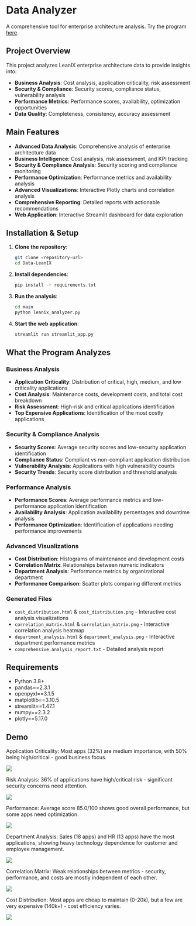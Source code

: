 # Data Analyzer

A comprehensive tool for enterprise architecture analysis.
Try the program [here](https://dataix.streamlit.app/).

## Project Overview

This project analyzes LeanIX enterprise architecture data to provide insights into:
- **Business Analysis**: Cost analysis, application criticality, risk assessment
- **Security & Compliance**: Security scores, compliance status, vulnerability analysis
- **Performance Metrics**: Performance scores, availability, optimization opportunities
- **Data Quality**: Completeness, consistency, accuracy assessment

## Main Features

- **Advanced Data Analysis**: Comprehensive analysis of enterprise architecture data
- **Business Intelligence**: Cost analysis, risk assessment, and KPI tracking
- **Security & Compliance Analysis**: Security scoring and compliance monitoring
- **Performance Optimization**: Performance metrics and availability analysis
- **Advanced Visualizations**: Interactive Plotly charts and correlation analysis
- **Comprehensive Reporting**: Detailed reports with actionable recommendations
- **Web Application**: Interactive Streamlit dashboard for data exploration


## Installation & Setup

1. **Clone the repository**:
   ```bash
   git clone <repository-url>
   cd Data-LeanIX
   ```

2. **Install dependencies**:
   ```bash
   pip install -r requirements.txt
   ```

3. **Run the analysis**:
   ```bash
   cd main
   python leanix_analyzer.py
   ```

4. **Start the web application**:
   ```bash
   streamlit run streamlit_app.py
   ```

## What the Program Analyzes

### Business Analysis
- **Application Criticality**: Distribution of critical, high, medium, and low criticality applications
- **Cost Analysis**: Maintenance costs, development costs, and total cost breakdown
- **Risk Assessment**: High-risk and critical applications identification
- **Top Expensive Applications**: Identification of the most costly applications

### Security & Compliance Analysis
- **Security Scores**: Average security scores and low-security application identification
- **Compliance Status**: Compliant vs non-compliant application distribution
- **Vulnerability Analysis**: Applications with high vulnerability counts
- **Security Trends**: Security score distribution and threshold analysis

### Performance Analysis
- **Performance Scores**: Average performance metrics and low-performance application identification
- **Availability Analysis**: Application availability percentages and downtime analysis
- **Performance Optimization**: Identification of applications needing performance improvements

### Advanced Visualizations
- **Cost Distribution**: Histograms of maintenance and development costs
- **Correlation Matrix**: Relationships between numeric indicators
- **Department Analysis**: Performance metrics by organizational department
- **Performance Comparison**: Scatter plots comparing different metrics


### Generated Files
- `cost_distribution.html` & `cost_distribution.png` - Interactive cost analysis visualizations
- `correlation_matrix.html` & `correlation_matrix.png` - Interactive correlation analysis heatmap
- `department_analysis.html` & `department_analysis.png` - Interactive department performance metrics
- `comprehensive_analysis_report.txt` - Detailed analysis report


## Requirements

- Python 3.8+
- pandas==2.3.1
- openpyxl==3.1.5
- matplotlib==3.10.5
- streamlit==1.47.1
- numpy==2.3.2
- plotly==5.17.0


## Demo
Application Criticality: Most apps (32%) are medium importance, with 50% being high/critical - good business focus.

![](main/img/img.png)

Risk Analysis: 36% of applications have high/critical risk - significant security concerns need attention.

![](main/img/img_1.png)

Performance: Average score 85.0/100 shows good overall performance, but some apps need optimization.

![](main/img/img_2.png)

Department Analysis: Sales (18 apps) and HR (13 apps) have the most applications, showing heavy technology dependence for customer and employee management.

![](main/img/img_4.png)

Correlation Matrix: Weak relationships between metrics - security, performance, and costs are mostly independent of each other.

![](main/img/img_5.png)

Cost Distribution: Most apps are cheap to maintain (0-20k), but a few are very expensive (140k+) - cost efficiency varies.

![](main/img/img_6.png)
